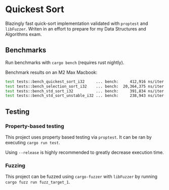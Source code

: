 # Quickest Sort

Blazingly fast quick-sort implementation validated with `proptest` and `libFuzzer`. Writen in an effort to prepare for my Data Structures and Algorithms exam.

## Benchmarks

Run benchmarks with `cargo bench` (requires rust nightly).

Benchmark results on an M2 Max Macbook:

```sh
test tests::bench_quickest_sort_i32     ... bench:     412,916 ns/iter (+/- 36,892)
test tests::bench_selection_sort_i32    ... bench:  20,364,375 ns/iter (+/- 1,237,768)
test tests::bench_std_sort_i32          ... bench:     391,834 ns/iter (+/- 24,933)
test tests::bench_std_sort_unstable_i32 ... bench:     238,943 ns/iter (+/- 10,257)
```

## Testing

### Property-based testing

This project uses property based testing via `proptest`. It can be ran by executing `cargo run test`. 

Using `--release` is highly recommended to greatly decrease execution time.

### Fuzzing

This project can be fuzzed using `cargo-fuzzer` with `libFuzzer` by running `cargo fuzz run fuzz_target_1`.
